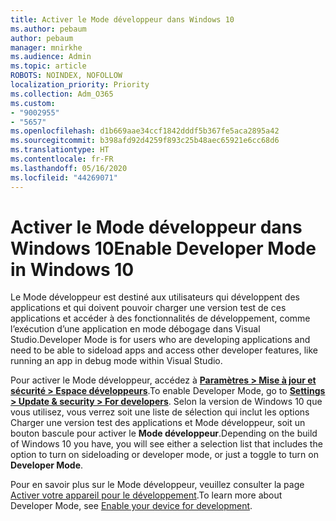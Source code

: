 ```yaml
---
title: Activer le Mode développeur dans Windows 10
ms.author: pebaum
author: pebaum
manager: mnirkhe
ms.audience: Admin
ms.topic: article
ROBOTS: NOINDEX, NOFOLLOW
localization_priority: Priority
ms.collection: Adm_O365
ms.custom:
- "9002955"
- "5657"
ms.openlocfilehash: d1b669aae34ccf1842dddf5b367fe5aca2895a42
ms.sourcegitcommit: b398afd92d4259f893c25b48aec65921e6cc68d6
ms.translationtype: HT
ms.contentlocale: fr-FR
ms.lasthandoff: 05/16/2020
ms.locfileid: "44269071"
---
```

# <a name="enable-developer-mode-in-windows-10"></a><span data-ttu-id="e4e30-102">Activer le Mode développeur dans Windows 10</span><span class="sxs-lookup"><span data-stu-id="e4e30-102">Enable Developer Mode in Windows 10</span></span>

<span data-ttu-id="e4e30-103">Le Mode développeur est destiné aux utilisateurs qui développent des applications et qui doivent pouvoir charger une version test de ces applications et accéder à des fonctionnalités de développement, comme l’exécution d’une application en mode débogage dans Visual Studio.</span><span class="sxs-lookup"><span data-stu-id="e4e30-103">Developer Mode is for users who are developing applications and need to be able to sideload apps and access other developer features, like running an app in debug mode within Visual Studio.</span></span>

<span data-ttu-id="e4e30-104">Pour activer le Mode développeur, accédez à **[Paramètres > Mise à jour et sécurité > Espace développeurs](ms-settings:developers?activationSource=GetHelp)**.</span><span class="sxs-lookup"><span data-stu-id="e4e30-104">To enable Developer Mode, go to **[Settings > Update & security > For developers](ms-settings:developers?activationSource=GetHelp)**.</span></span> <span data-ttu-id="e4e30-105">Selon la version de Windows 10 que vous utilisez, vous verrez soit une liste de sélection qui inclut les options Charger une version test des applications et Mode développeur, soit un bouton bascule pour activer le **Mode développeur**.</span><span class="sxs-lookup"><span data-stu-id="e4e30-105">Depending on the build of Windows 10 you have, you will see either a selection list that includes the option to turn on sideloading or developer mode, or just a toggle to turn on **Developer Mode**.</span></span>

<span data-ttu-id="e4e30-106">Pour en savoir plus sur le Mode développeur, veuillez consulter la page [Activer votre appareil pour le développement](https://docs.microsoft.com/windows/uwp/get-started/enable-your-device-for-development).</span><span class="sxs-lookup"><span data-stu-id="e4e30-106">To learn more about Developer Mode, see [Enable your device for development](https://docs.microsoft.com/windows/uwp/get-started/enable-your-device-for-development).</span></span>
